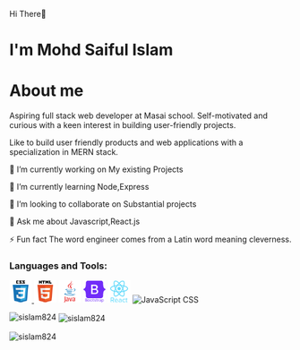 <p>Hi There👋</p>
<h1>I'm Mohd Saiful Islam</h1>
<h1>About me</h1>
Aspiring full stack web developer at Masai school. Self-motivated and curious with a keen interest in building user-friendly projects.

Like to build user friendly products and web applications with a specialization in MERN stack.

🔭 I’m currently working on My existing Projects

🌱 I’m currently learning Node,Express

👯 I’m looking to collaborate on Substantial projects

💬 Ask me about Javascript,React.js

⚡ Fun fact The word engineer comes from a Latin word meaning cleverness.


<h3 align="left">Languages and Tools:</h3>
<p align="left"> <a href="https://getbootstrap.com" target="_blank" rel="noreferrer"> 
<img  src="https://raw.githubusercontent.com/devicons/devicon/master/icons/css3/css3-original-wordmark.svg" alt="css3" width="40" height="40"/> </a> 
<img src="https://raw.githubusercontent.com/devicons/devicon/master/icons/html5/html5-original-wordmark.svg" alt="html5" width="40" height="40"/> </a> 
<img src="https://raw.githubusercontent.com/devicons/devicon/master/icons/java/java-original-wordmark.svg" alt="java" width="40" height="40"/> </a>
<img src="https://raw.githubusercontent.com/devicons/devicon/master/icons/bootstrap/bootstrap-plain-wordmark.svg" alt="bootstrap" width="40" height="40"/> </a>

<img src="https://raw.githubusercontent.com/devicons/devicon/master/icons/react/react-original-wordmark.svg" alt="React CSS" width="40" height="40">
<img src="https://raw.githubusercontent.com/devicons/devicon/master/icons/JavaScript/JavaScript-original-wordmark.svg" alt="JavaScript CSS" width="40" height="40">



<p><img align="left" src="https://github-readme-stats.vercel.app/api/top-langs?username=sislam824&show_icons=true&locale=en&layout=compact" alt="sislam824" /></p>

<p>&nbsp;<img align="center" src="https://github-readme-stats.vercel.app/api?username=sislam824&show_icons=true&locale=en" alt="sislam824" /></p>

<p><img align="center" src="https://github-readme-streak-stats.herokuapp.com/?user=sislam824&" alt="sislam824" /></p>



